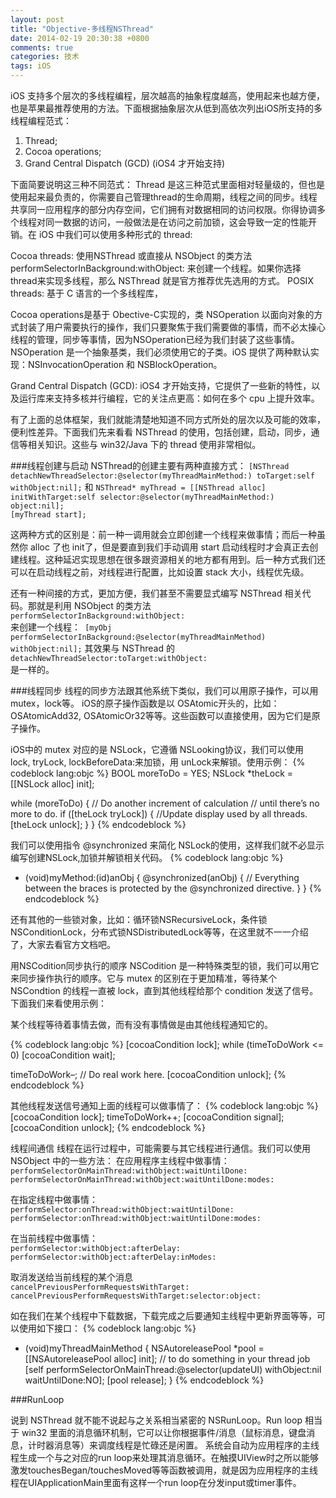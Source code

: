 ```yaml
---
layout: post
title: "Objective-多线程NSThread"
date: 2014-02-19 20:30:38 +0800
comments: true
categories: 技术
tags: iOS
---
```

iOS 支持多个层次的多线程编程，层次越高的抽象程度越高，使用起来也越方便，也是苹果最推荐使用的方法。下面根据抽象层次从低到高依次列出iOS所支持的多线程编程范式：

1. Thread;
2. Cocoa operations;
3. Grand Central Dispatch (GCD) (iOS4 才开始支持)

下面简要说明这三种不同范式：
Thread 是这三种范式里面相对轻量级的，但也是使用起来最负责的，你需要自己管理thread的生命周期，线程之间的同步。线程共享同一应用程序的部分内存空间，它们拥有对数据相同的访问权限。你得协调多个线程对同一数据的访问，一般做法是在访问之前加锁，这会导致一定的性能开销。在 iOS 中我们可以使用多种形式的 thread:

Cocoa threads: 使用NSThread 或直接从 NSObject 的类方法 performSelectorInBackground:withObject: 来创建一个线程。如果你选择thread来实现多线程，那么 NSThread 就是官方推荐优先选用的方式。
POSIX threads: 基于 C 语言的一个多线程库，

Cocoa operations是基于 Obective-C实现的，类 NSOperation 以面向对象的方式封装了用户需要执行的操作，我们只要聚焦于我们需要做的事情，而不必太操心线程的管理，同步等事情，因为NSOperation已经为我们封装了这些事情。 NSOperation 是一个抽象基类，我们必须使用它的子类。iOS 提供了两种默认实现：NSInvocationOperation 和 NSBlockOperation。

Grand Central Dispatch (GCD): iOS4 才开始支持，它提供了一些新的特性，以及运行库来支持多核并行编程，它的关注点更高：如何在多个 cpu 上提升效率。

有了上面的总体框架，我们就能清楚地知道不同方式所处的层次以及可能的效率，便利性差异。下面我们先来看看 NSThread 的使用，包括创建，启动，同步，通信等相关知识。这些与 win32/Java 下的 thread 使用非常相似。

###线程创建与启动
NSThread的创建主要有两种直接方式：
<code>[NSThread detachNewThreadSelector:@selector(myThreadMainMethod:) toTarget:self withObject:nil];</code>
和
<code>NSThread* myThread = [[NSThread alloc] initWithTarget:self
selector:@selector(myThreadMainMethod:)
object:nil];
[myThread start];
</code>

这两种方式的区别是：前一种一调用就会立即创建一个线程来做事情；而后一种虽然你 alloc 了也 init了，但是要直到我们手动调用 start 启动线程时才会真正去创建线程。这种延迟实现思想在很多跟资源相关的地方都有用到。后一种方式我们还可以在启动线程之前，对线程进行配置，比如设置 stack 大小，线程优先级。

还有一种间接的方式，更加方便，我们甚至不需要显式编写 NSThread 相关代码。那就是利用 NSObject 的类方法 <code>performSelectorInBackground:withObject: </code>来创建一个线程：<code>
[myObj performSelectorInBackground:@selector(myThreadMainMethod) withObject:nil];</code>
其效果与 NSThread 的<code>detachNewThreadSelector:toTarget:withObject: </code>是一样的。

###线程同步
线程的同步方法跟其他系统下类似，我们可以用原子操作，可以用 mutex，lock等。
iOS的原子操作函数是以 OSAtomic开头的，比如：OSAtomicAdd32, OSAtomicOr32等等。这些函数可以直接使用，因为它们是原子操作。

iOS中的 mutex 对应的是 NSLock，它遵循 NSLooking协议，我们可以使用 lock, tryLock, lockBeforeData:来加锁，用 unLock来解锁。使用示例：
{% codeblock lang:objc %}
BOOL moreToDo = YES;
NSLock *theLock = [[NSLock alloc] init];

while (moreToDo) {
	// Do another increment of calculation
	// until there’s no more to do. 
	if ([theLock tryLock]) {
		//Update display used by all threads.
		[theLock unlock];
	}
}
{% endcodeblock %}

我们可以使用指令 @synchronized 来简化 NSLock的使用，这样我们就不必显示编写创建NSLock,加锁并解锁相关代码。
{% codeblock lang:objc %}
- (void)myMethod:(id)anObj
{
	@synchronized(anObj)
	{
		// Everything between the braces is protected by the @synchronized directive.
	}
}
{% endcodeblock %}

还有其他的一些锁对象，比如：循环锁NSRecursiveLock，条件锁NSConditionLock，分布式锁NSDistributedLock等等，在这里就不一一介绍了，大家去看官方文档吧。

用NSCodition同步执行的顺序
NSCodition 是一种特殊类型的锁，我们可以用它来同步操作执行的顺序。它与 mutex 的区别在于更加精准，等待某个 NSCondtion 的线程一直被 lock，直到其他线程给那个 condition 发送了信号。下面我们来看使用示例：

某个线程等待着事情去做，而有没有事情做是由其他线程通知它的。

{% codeblock lang:objc %}
[cocoaCondition lock];
while (timeToDoWork <= 0)
[cocoaCondition wait];

timeToDoWork–;
// Do real work here.
[cocoaCondition unlock];
{% endcodeblock %}

其他线程发送信号通知上面的线程可以做事情了：
{% codeblock lang:objc %}
[cocoaCondition lock];
timeToDoWork++;
[cocoaCondition signal];
[cocoaCondition unlock];
{% endcodeblock %}

线程间通信
线程在运行过程中，可能需要与其它线程进行通信。我们可以使用 NSObject 中的一些方法：
在应用程序主线程中做事情：<br>
<code>performSelectorOnMainThread:withObject:waitUntilDone:</code>
<code>performSelectorOnMainThread:withObject:waitUntilDone:modes:</code>

在指定线程中做事情：<br>
<code>performSelector:onThread:withObject:waitUntilDone:</code>
<code>performSelector:onThread:withObject:waitUntilDone:modes:</code>

在当前线程中做事情：<br>
<code>performSelector:withObject:afterDelay:</code>
<code>performSelector:withObject:afterDelay:inModes:</code>

取消发送给当前线程的某个消息<br>
<code>cancelPreviousPerformRequestsWithTarget:</code>
<code>cancelPreviousPerformRequestsWithTarget:selector:object:</code>

如在我们在某个线程中下载数据，下载完成之后要通知主线程中更新界面等等，可以使用如下接口：
{% codeblock lang:objc %}
- (void)myThreadMainMethod
{
	NSAutoreleasePool *pool = [[NSAutoreleasePool alloc] init];
	// to do something in your thread job
	[self performSelectorOnMainThread:@selector(updateUI) withObject:nil waitUntilDone:NO];
	[pool release];
}
{% endcodeblock %}

###RunLoop

说到 NSThread 就不能不说起与之关系相当紧密的 NSRunLoop。Run loop 相当于 win32 里面的消息循环机制，它可以让你根据事件/消息（鼠标消息，键盘消息，计时器消息等）来调度线程是忙碌还是闲置。
系统会自动为应用程序的主线程生成一个与之对应的run loop来处理其消息循环。在触摸UIView时之所以能够激发touchesBegan/touchesMoved等等函数被调用，就是因为应用程序的主线程在UIApplicationMain里面有这样一个run loop在分发input或timer事件。